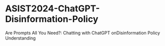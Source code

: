 # ASIST2024-ChatGPT-Disinformation-Policy
Are Prompts All You Need?: Chatting with ChatGPT onDisinformation Policy Understanding
